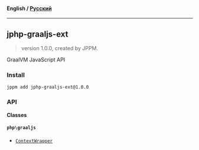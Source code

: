 #### **English** / [Русский](README.ru.md)

---

## jphp-graaljs-ext
> version 1.0.0, created by JPPM.

GraalVM JavaScript API

### Install
```
jppm add jphp-graaljs-ext@1.0.0
```

### API
**Classes**

#### `php\graaljs`

- [`ContextWrapper`](https://github.com/FibonacciFox/jphp-graaljs-ext/tree/master/api-docsclasses/php/graaljs/ContextWrapper.md)